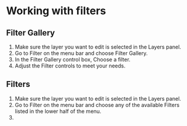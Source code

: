 # Working with filters

## Filter Gallery

1. Make sure the layer you want to edit is selected in the Layers panel.
2. Go to Filter on the menu bar and choose Filter Gallery.
3. In the Filter Gallery control box, Choose a filter.
4. Adjust the Filter controls to meet your needs. 


## Filters

1. Make sure the layer you want to edit is selected in the Layers panel.
2. Go to Filter on the menu bar and  choose any of the available Filters listed in the lower half of the menu.
3. 


